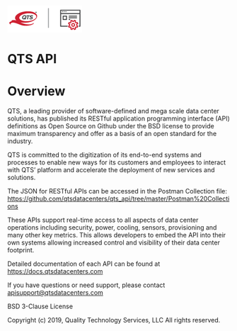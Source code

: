 ![Logo](https://github.com/qtsdatacenters/qts_api/blob/master/QTS-API_full-color-for-light-background.png)

# QTS API

# Overview 
QTS, a leading provider of software-defined and mega scale data center solutions, has published its RESTful application programming interface (API) definitions as Open Source on Github under the BSD license to provide maximum transparency and offer as a basis of an open standard for the industry. 

QTS is committed to the digitization of its end-to-end systems and processes to enable new ways for its customers and employees to interact with QTS’ platform and accelerate the deployment of new services and solutions. 

The JSON for RESTful APIs can be accessed in the Postman Collection file:
https://github.com/qtsdatacenters/qts_api/tree/master/Postman%20Collections

These APIs support real-time access to all aspects of data center operations including security, power, cooling, sensors, provisioning and many other key metrics. This allows developers to embed the API into their own systems allowing increased control and visibility of their data center footprint.

Detailed documentation of each API can be found at https://docs.qtsdatacenters.com

If you have questions or need support, please contact apisupport@qtsdatacenters.com

BSD 3-Clause License

Copyright (c) 2019, Quality Technology Services, LLC
All rights reserved.
